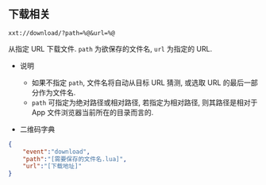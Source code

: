 ## 下载相关

```
xxt://download/?path=%@&url=%@
```

从指定 URL 下载文件. ```path``` 为欲保存的文件名, ```url``` 为指定的 URL.

- 说明
    - 如果不指定 ```path```, 文件名将自动从目标 URL 猜测, 或选取 URL 的最后一部分作为文件名.
    - ```path``` 可指定为绝对路径或相对路径, 若指定为相对路径, 则其路径是相对于 App 文件浏览器当前所在的目录而言的.


- 二维码字典

```json
{
    "event":"download",
    "path":"[需要保存的文件名.lua]",
    "url":"[下载地址]"
}
```
